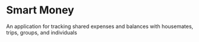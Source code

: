 # Smart Money

An application for tracking shared expenses and balances with housemates, trips, groups, and individuals
